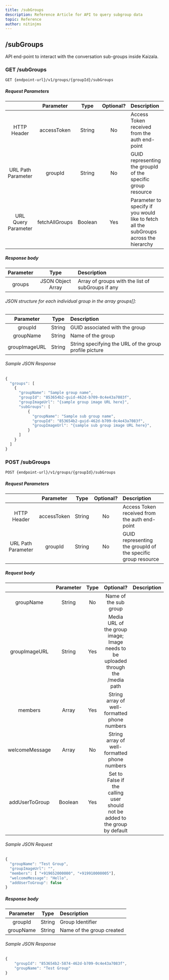 ```yaml
---
title: /subGroups
description: Reference Article for API to query subgroup data
topic: Reference
author: nitinjms
---
```

## /subGroups
API end-point to interact with the conversation sub-groups inside Kaizala.

### GET /subGroups

    GET {endpoint-url}/v1/groups/{groupId}/subGroups

##### Request Parameters

|  | Parameter | Type | Optional? | Description |
| :---: | :---: | :---: | :---:	| :--- |
| HTTP Header | accessToken | String | No | Access Token received from the auth end-point |
| URL Path Parameter | groupId | String | No | GUID representing the groupId of the specific group resource |
| URL Query Parameter | fetchAllGroups | Boolean | Yes | Parameter to specify if you would like to fetch all the subGroups across the hierarchy |

##### Response body

| Parameter | Type | Description |
| :---: | :---: | :--- |
| groups | JSON Object Array | Array of groups with the list of subGroups if any |

######  JSON structure for each individual group in the array groups[]:

| Parameter | Type | Description |
| :---: | :---: | :--- |
| groupId | String | GUID associated with the group |
| groupName | String | Name of the group |
| groupImageURL | String | String specifying the URL of the group profile picture |

###### Sample JSON Response

```javascript
{
  "groups": [
    {
      "groupName": "Sample group name",
      "groupId": "853654b2-guid-462d-b709-0c4e43a7083f",
      "groupImageUrl": "{sample group image URL here}",
      "subGroups": [
          {
            "groupName": "Sample sub group name",
            "groupId": "853654b2-guid-462d-b709-0c4e43a7083f",
            "groupImageUrl": "{sample sub group image URL here}",
          }
      ]
    }
  ]
}
```

### POST /subGroups

    POST {endpoint-url}/v1/groups/{groupId}/subGroups

##### Request Parameters

|  | Parameter | Type | Optional? | Description |
| :---: | :---: | :---: | :---:	| :--- |
| HTTP Header | accessToken | String | No | Access Token received from the auth end-point |
| URL Path Parameter | groupId | String | No | GUID representing the groupId of the specific group resource |

##### Request body

|  | Parameter | Type | Optional? | Description |
| :---: | :---: | :---: | :---:	| :--- |
| groupName | String | No | Name of the sub group |
| groupImageURL | String | Yes | Media URL of the group image; Image needs to be uploaded through the /media path |
| members | Array | Yes | String array of well-formatted phone numbers |
| welcomeMessage | Array | No | String array of well-formatted phone numbers  |
| addUserToGroup | Boolean | Yes | Set to False if the calling user should not be added to the group by default  |


###### Sample JSON Request

```javascript
{
  "groupName": "Test Group",
  "groupImageUrl": "",
  "members": [ "+919652000000", "+919910000005"],
  "welcomeMessage": "Hello",
  "addUserToGroup": false
}
```

##### Response body

| Parameter | Type | Description |
| :---: | :---: | :--- |
| groupId | String | Group Identifier |
| groupName | String | Name of the group created |


###### Sample JSON Response

```javascript
{
    "groupId": "853654b2-5874-462d-b709-0c4e43a7083f",
    "groupName": "Test Group"
}
```
